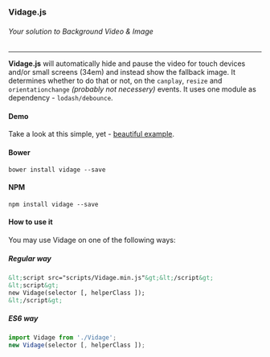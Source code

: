 ### Vidage.js
###### Your solution to Background Video & Image
---

**Vidage.js** will automatically hide and pause the video for touch devices and/or small screens (34em) and instead show the fallback image. It determines whether to do that or not, on the `canplay`, `resize` and `orientationchange` _(probably not necessery)_ events. It uses one module as dependency - `lodash/debounce`.

#### Demo
Take a look at this simple, yet - [beautiful example](https://dvlden.github.io/Vidage/).

#### Bower
`bower install vidage --save`

#### NPM
`npm install vidage --save`

#### How to use it
You may use Vidage on one of the following ways:

##### Regular way
```html
&lt;script src="scripts/Vidage.min.js"&gt;&lt;/script&gt;
&lt;script&gt;
new Vidage(selector [, helperClass ]);
&lt;/script&gt;
```

##### ES6 way
```javascript
import Vidage from './Vidage';
new Vidage(selector [, helperClass ]);
```
